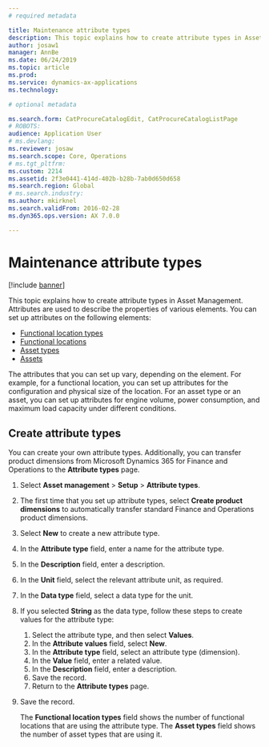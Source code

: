 ```yaml
---
# required metadata

title: Maintenance attribute types
description: This topic explains how to create attribute types in Asset Management. 
author: josaw1
manager: AnnBe
ms.date: 06/24/2019
ms.topic: article
ms.prod: 
ms.service: dynamics-ax-applications
ms.technology: 

# optional metadata

ms.search.form: CatProcureCatalogEdit, CatProcureCatalogListPage
# ROBOTS: 
audience: Application User
# ms.devlang: 
ms.reviewer: josaw
ms.search.scope: Core, Operations
# ms.tgt_pltfrm: 
ms.custom: 2214
ms.assetid: 2f3e0441-414d-402b-b28b-7ab0d650d658
ms.search.region: Global
# ms.search.industry: 
ms.author: mkirknel
ms.search.validFrom: 2016-02-28
ms.dyn365.ops.version: AX 7.0.0

---
```


# Maintenance attribute types

[!include [banner](../../includes/banner.md)]

This topic explains how to create attribute types in Asset Management. Attributes are used to describe the properties of various elements. You can set up attributes on the following elements:

- [Functional location types](../setup-for-functional-locations/functional-location-types.md)
- [Functional locations](../functional-locations/create-functional-locations.md)
- [Asset types](../setup-for-objects/object-types.md)
- [Assets](../objects/create-an-object.md)

The attributes that you can set up vary, depending on the element. For example, for a functional location, you can set up attributes for the configuration and physical size of the location. For an asset type or an asset, you can set up attributes for engine volume, power consumption, and maximum load capacity under different conditions.

## Create attribute types

You can create your own attribute types. Additionally, you can transfer product dimensions from Microsoft Dynamics 365 for Finance and Operations to the **Attribute types** page.

1. Select **Asset management** \> **Setup** \> **Attribute types**.
2. The first time that you set up attribute types, select **Create product dimensions** to automatically transfer standard Finance and Operations product dimensions.
3. Select **New** to create a new attribute type.
4. In the **Attribute type** field, enter a name for the attribute type.
5. In the **Description** field, enter a description.
6. In the **Unit** field, select the relevant attribute unit, as required.
7. In the **Data type** field, select a data type for the unit.
8. If you selected **String** as the data type, follow these steps to create values for the attribute type:

    1. Select the attribute type, and then select **Values**.
    2. In the **Attribute values** field, select **New**.
    3. In the **Attribute type** field, select an attribute type (dimension).
    4. In the **Value** field, enter a related value.
    5. In the **Description** field, enter a description.
    6. Save the record.
    7. Return to the **Attribute types** page.

9. Save the record.

    The **Functional location types** field shows the number of functional locations that are using the attribute type. The **Asset types** field shows the number of asset types that are using it.
